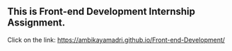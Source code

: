 ## This is Front-end Development Internship Assignment.
Click on the link: https://ambikayamadri.github.io/Front-end-Development/

